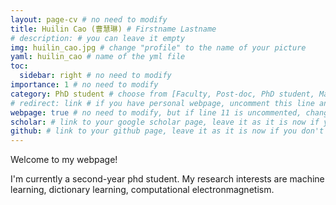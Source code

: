 ```yaml
---
layout: page-cv # no need to modify
title: Huilin Cao (曹慧琳) # Firstname Lastname
# description: # you can leave it empty
img: huilin_cao.jpg # change "profile" to the name of your picture
yaml: huilin_cao # name of the yml file
toc:
  sidebar: right # no need to modify
importance: 1 # no need to modify
category: PhD student # choose from [Faculty, Post-doc, PhD student, Master student, Undergraduate, Alumni]
# redirect: link # if you have personal webpage, uncomment this line and replace "link" with the url of your personal webpage
webpage: true # no need to modify, but if line 11 is uncommented, change "true" to "false"
scholar: # link to your google scholar page, leave it as it is now if you don't have one
github: # link to your github page, leave it as it is now if you don't have one
---
```


Welcome to my webpage!

I'm currently a second-year phd student. My research interests are machine learning, dictionary learning, computational electronmagnetism. 